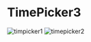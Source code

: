 # TimePicker3
![timpicker1](https://user-images.githubusercontent.com/18543478/34465664-a1089ed6-ee7c-11e7-8eee-fa8684d1f5d2.png)
![timepicker2](https://user-images.githubusercontent.com/18543478/34465665-abeb14c8-ee7c-11e7-8b3a-95e50bc4363d.png)

